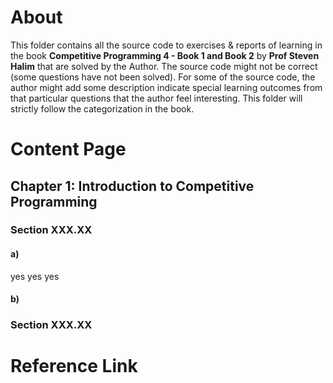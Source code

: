 # About
This folder contains all the source code to exercises & reports of learning in the book **Competitive Programming 4 - Book 1 and Book 2** by **Prof Steven Halim** that are solved by the Author.
The source code might not be correct (some questions have not been solved). For some of the source code, the author might add some description indicate special learning outcomes from that particular questions that the author feel interesting.
This folder will strictly follow the categorization in the book.

# Content Page
## Chapter 1: Introduction to Competitive Programming
### Section XXX.XX
#### a)
yes yes yes
#### b)
####
### Section XXX.XX



# Reference Link

